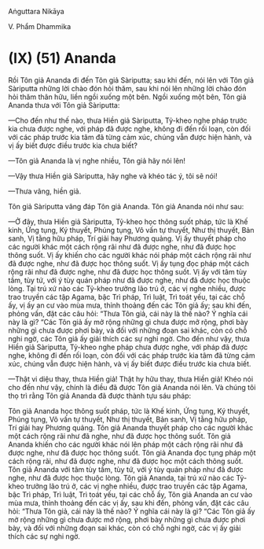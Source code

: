 Aṅguttara Nikāya

V. Phẩm Dhammika

# (IX) (51) Ananda

Rồi Tôn giả Ananda đi đến Tôn giả Sàriputta; sau khi đến, nói lên với Tôn giả Sàriputta những lời chào đón hỏi thăm, sau khi nói lên những lời chào đón hỏi thăm thân hữu, liền ngồi xuống một bên. Ngồi xuống một bên, Tôn giả Ananda thưa với Tôn giả Sàriputta:

—Cho đến như thế nào, thưa Hiền giả Sàriputta, Tỷ-kheo nghe pháp trước kia chưa được nghe, với pháp đã được nghe, không đi đến rối loạn, còn đối với các pháp trước kia tâm đã từng cảm xúc, chúng vẫn được hiện hành, và vị ấy biết được điều trước kia chưa biết?

—Tôn giả Ananda là vị nghe nhiều, Tôn giả hãy nói lên!

—Vậy thưa Hiền giả Sàriputta, hãy nghe và khéo tác ý, tôi sẽ nói!

—Thưa vâng, hiền giả.

Tôn giả Sàriputta vâng đáp Tôn giả Ananda. Tôn giả Ananda nói như sau:

—Ở đây, thưa Hiền giả Sàriputta, Tỷ-kheo học thông suốt pháp, tức là Khế kinh, Ứng tụng, Ký thuyết, Phúng tụng, Vô vấn tự thuyết, Như thị thuyết, Bản sanh, Vị tằng hữu pháp, Trí giải hay Phương quảng. Vị ấy thuyết pháp cho các người khác một cách rộng rãi như đã được nghe, như đã được học thông suốt. Vị ấy khiến cho các người khác nói pháp một cách rộng rãi như đã được nghe, như đã được học thông suốt. Vị ấy tụng đọc pháp một cách rộng rãi như đã được nghe, như đã được học thông suốt. Vị ấy với tâm tùy tầm, tùy tứ, với ý tùy quán pháp như đã được nghe, như đã được học thuộc lòng. Tại trú xứ nào các Tỷ-kheo trưởng lão trú ở, các vị nghe nhiều, được trao truyền các tập Agama, bậc Trì pháp, Trì luật, Trì toát yếu, tại các chỗ ấy, vị ấy an cư vào mùa mưa, thỉnh thoảng đến các Tôn giả ấy; sau khi đến, phỏng vấn, đặt các câu hỏi: “Thưa Tôn giả, cái này là thế nào? Ý nghĩa cái này là gì? “Các Tôn giả ấy mở rộng những gì chưa được mở rộng, phơi bày những gì chưa được phơi bày, và đối với những đoạn sai khác, còn có chỗ nghi ngờ, các Tôn giả ấy giải thích các sự nghi ngờ. Cho đến như vậy, thưa Hiền giả Sàriputta, Tỷ-kheo nghe pháp chưa được nghe, với pháp đã được nghe, không đi đến rối loạn, còn đối với các pháp trước kia tâm đã từng cảm xúc, chúng vẫn được hiện hành, và vị ấy biết được điều trước kia chưa biết.

—Thật vi diệu thay, thưa Hiền giả! Thật hy hữu thay, thưa Hiền giả! Khéo nói cho đến như vậy, chính là điều đã được Tôn giả Ananda nói lên. Và chúng tôi thọ trì rằng Tôn giả Ananda đã được thành tựu sáu pháp:

Tôn giả Ananda học thông suốt pháp, tức là Khế kinh, Ứng tụng, Ký thuyết, Phúng tụng, Vô vấn tự thuyết, Như thị thuyết, Bản sanh, Vị tằng hữu pháp, Trí giải hay Phương quảng. Tôn giả Ananda thuyết pháp cho các người khác một cách rộng rãi như đã nghe, như đã được học thông suốt. Tôn giả Ananda khiến cho các người khác nói lên pháp một cách rộng rãi như đã được nghe, như đã được học thông suốt. Tôn giả Ananda đọc tụng pháp một cách rộng rãi, như đã được nghe, như đã được học một cách thông suốt. Tôn giả Ananda với tâm tùy tầm, tùy tứ, với ý tùy quán pháp như đã được nghe, như đã được học thuộc lòng. Tôn giả Ananda, tại trú xứ nào các Tỷ-kheo trưởng lão trú ở, các vị nghe nhiều, được trao truyền các tập Agama, bậc Trì pháp, Trì luật, Trì toát yếu, tại các chỗ ấy, Tôn giả Ananda an cư vào mùa mưa, thỉnh thoảng đến các vị ấy, sau khi đến, phỏng vấn, đặt các câu hỏi: “Thưa Tôn giả, cái này là thế nào? Ý nghĩa cái này là gì? “Các Tôn giả ấy mở rộng những gì chưa được mở rộng, phơi bày những gì chưa được phơi bày, và đối với những đoạn sai khác, còn có chỗ nghi ngờ, các vị ấy giải thích các sự nghi ngờ.

